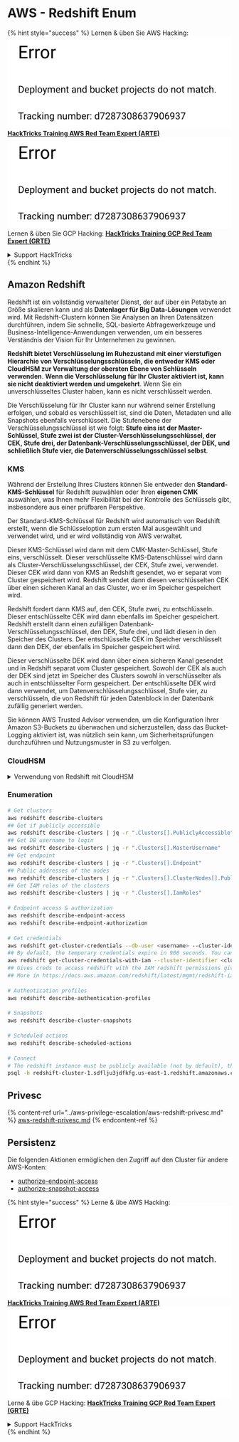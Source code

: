 # AWS - Redshift Enum

{% hint style="success" %}
Lernen & üben Sie AWS Hacking:<img src="../../../.gitbook/assets/image (1) (1).png" alt="" data-size="line">[**HackTricks Training AWS Red Team Expert (ARTE)**](https://training.hacktricks.xyz/courses/arte)<img src="../../../.gitbook/assets/image (1) (1).png" alt="" data-size="line">\
Lernen & üben Sie GCP Hacking: <img src="../../../.gitbook/assets/image (2).png" alt="" data-size="line">[**HackTricks Training GCP Red Team Expert (GRTE)**<img src="../../../.gitbook/assets/image (2).png" alt="" data-size="line">](https://training.hacktricks.xyz/courses/grte)

<details>

<summary>Support HackTricks</summary>

* Überprüfen Sie die [**Abonnementpläne**](https://github.com/sponsors/carlospolop)!
* **Treten Sie der** 💬 [**Discord-Gruppe**](https://discord.gg/hRep4RUj7f) oder der [**Telegram-Gruppe**](https://t.me/peass) bei oder **folgen** Sie uns auf **Twitter** 🐦 [**@hacktricks\_live**](https://twitter.com/hacktricks\_live)**.**
* **Teilen Sie Hacking-Tricks, indem Sie PRs an die** [**HackTricks**](https://github.com/carlospolop/hacktricks) und [**HackTricks Cloud**](https://github.com/carlospolop/hacktricks-cloud) GitHub-Repos senden.

</details>
{% endhint %}

## Amazon Redshift

Redshift ist ein vollständig verwalteter Dienst, der auf über ein Petabyte an Größe skalieren kann und als **Datenlager für Big Data-Lösungen** verwendet wird. Mit Redshift-Clustern können Sie Analysen an Ihren Datensätzen durchführen, indem Sie schnelle, SQL-basierte Abfragewerkzeuge und Business-Intelligence-Anwendungen verwenden, um ein besseres Verständnis der Vision für Ihr Unternehmen zu gewinnen.

**Redshift bietet Verschlüsselung im Ruhezustand mit einer vierstufigen Hierarchie von Verschlüsselungsschlüsseln, die entweder KMS oder CloudHSM zur Verwaltung der obersten Ebene von Schlüsseln verwenden**. **Wenn die Verschlüsselung für Ihr Cluster aktiviert ist, kann sie nicht deaktiviert werden und umgekehrt**. Wenn Sie ein unverschlüsseltes Cluster haben, kann es nicht verschlüsselt werden.

Die Verschlüsselung für Ihr Cluster kann nur während seiner Erstellung erfolgen, und sobald es verschlüsselt ist, sind die Daten, Metadaten und alle Snapshots ebenfalls verschlüsselt. Die Stufenebene der Verschlüsselungsschlüssel ist wie folgt: **Stufe eins ist der Master-Schlüssel, Stufe zwei ist der Cluster-Verschlüsselungsschlüssel, der CEK, Stufe drei, der Datenbank-Verschlüsselungsschlüssel, der DEK, und schließlich Stufe vier, die Datenverschlüsselungsschlüssel selbst**.

### KMS

Während der Erstellung Ihres Clusters können Sie entweder den **Standard-KMS-Schlüssel** für Redshift auswählen oder Ihren **eigenen CMK** auswählen, was Ihnen mehr Flexibilität bei der Kontrolle des Schlüssels gibt, insbesondere aus einer prüfbaren Perspektive.

Der Standard-KMS-Schlüssel für Redshift wird automatisch von Redshift erstellt, wenn die Schlüsseloption zum ersten Mal ausgewählt und verwendet wird, und er wird vollständig von AWS verwaltet.

Dieser KMS-Schlüssel wird dann mit dem CMK-Master-Schlüssel, Stufe eins, verschlüsselt. Dieser verschlüsselte KMS-Datenschlüssel wird dann als Cluster-Verschlüsselungsschlüssel, der CEK, Stufe zwei, verwendet. Dieser CEK wird dann von KMS an Redshift gesendet, wo er separat vom Cluster gespeichert wird. Redshift sendet dann diesen verschlüsselten CEK über einen sicheren Kanal an das Cluster, wo er im Speicher gespeichert wird.

Redshift fordert dann KMS auf, den CEK, Stufe zwei, zu entschlüsseln. Dieser entschlüsselte CEK wird dann ebenfalls im Speicher gespeichert. Redshift erstellt dann einen zufälligen Datenbank-Verschlüsselungsschlüssel, den DEK, Stufe drei, und lädt diesen in den Speicher des Clusters. Der entschlüsselte CEK im Speicher verschlüsselt dann den DEK, der ebenfalls im Speicher gespeichert wird.

Dieser verschlüsselte DEK wird dann über einen sicheren Kanal gesendet und in Redshift separat vom Cluster gespeichert. Sowohl der CEK als auch der DEK sind jetzt im Speicher des Clusters sowohl in verschlüsselter als auch in entschlüsselter Form gespeichert. Der entschlüsselte DEK wird dann verwendet, um Datenverschlüsselungsschlüssel, Stufe vier, zu verschlüsseln, die von Redshift für jeden Datenblock in der Datenbank zufällig generiert werden.

Sie können AWS Trusted Advisor verwenden, um die Konfiguration Ihrer Amazon S3-Buckets zu überwachen und sicherzustellen, dass das Bucket-Logging aktiviert ist, was nützlich sein kann, um Sicherheitsprüfungen durchzuführen und Nutzungsmuster in S3 zu verfolgen.

### CloudHSM

<details>

<summary>Verwendung von Redshift mit CloudHSM</summary>

Wenn Sie mit CloudHSM arbeiten, um Ihre Verschlüsselung durchzuführen, müssen Sie zunächst eine vertrauenswürdige Verbindung zwischen Ihrem HSM-Client und Redshift einrichten, während Sie Client- und Serverzertifikate verwenden.

Diese Verbindung ist erforderlich, um sichere Kommunikationen bereitzustellen, die es ermöglichen, Verschlüsselungsschlüssel zwischen Ihrem HSM-Client und Ihren Redshift-Clustern zu senden. Mit einem zufällig generierten privaten und öffentlichen Schlüsselpaar erstellt Redshift ein öffentliches Client-Zertifikat, das von Redshift verschlüsselt und gespeichert wird. Dies muss heruntergeladen und Ihrem HSM-Client registriert sowie dem richtigen HSM-Partition zugewiesen werden.

Sie müssen dann Redshift mit den folgenden Details Ihres HSM-Clients konfigurieren: die HSM-IP-Adresse, den HSM-Partitionnamen, das HSM-Partitionspasswort und das öffentliche HSM-Serverzertifikat, das von CloudHSM mit einem internen Master-Schlüssel verschlüsselt wird. Sobald diese Informationen bereitgestellt wurden, wird Redshift bestätigen und überprüfen, dass es sich verbinden und auf die Entwicklungspartition zugreifen kann.

Wenn Ihre internen Sicherheitsrichtlinien oder Governance-Kontrollen vorschreiben, dass Sie eine Schlüsselrotation anwenden müssen, ist dies mit Redshift möglich, sodass Sie Verschlüsselungsschlüssel für verschlüsselte Cluster rotieren können. Sie müssen jedoch beachten, dass während des Schlüsselrotationsprozesses das Cluster für einen sehr kurzen Zeitraum nicht verfügbar sein wird, und es ist am besten, Schlüssel nur dann zu rotieren, wenn Sie es benötigen oder wenn Sie das Gefühl haben, dass sie möglicherweise kompromittiert wurden.

Während der Rotation wird Redshift den CEK für Ihr Cluster und für alle Backups dieses Clusters rotieren. Es wird einen DEK für das Cluster rotieren, aber es ist nicht möglich, einen DEK für die in S3 gespeicherten Snapshots zu rotieren, die mit dem DEK verschlüsselt wurden. Es wird das Cluster in einen Zustand 'Schlüssel rotieren' versetzen, bis der Prozess abgeschlossen ist, wenn der Status wieder auf 'verfügbar' zurückkehrt.

</details>

### Enumeration
```bash
# Get clusters
aws redshift describe-clusters
## Get if publicly accessible
aws redshift describe-clusters | jq -r ".Clusters[].PubliclyAccessible"
## Get DB username to login
aws redshift describe-clusters | jq -r ".Clusters[].MasterUsername"
## Get endpoint
aws redshift describe-clusters | jq -r ".Clusters[].Endpoint"
## Public addresses of the nodes
aws redshift describe-clusters | jq -r ".Clusters[].ClusterNodes[].PublicIPAddress"
## Get IAM roles of the clusters
aws redshift describe-clusters | jq -r ".Clusters[].IamRoles"

# Endpoint access & authorization
aws redshift describe-endpoint-access
aws redshift describe-endpoint-authorization

# Get credentials
aws redshift get-cluster-credentials --db-user <username> --cluster-identifier <cluster-id>
## By default, the temporary credentials expire in 900 seconds. You can optionally specify a duration between 900 seconds (15 minutes) and 3600 seconds (60 minutes).
aws redshift get-cluster-credentials-with-iam --cluster-identifier <cluster-id>
## Gives creds to access redshift with the IAM redshift permissions given to the current AWS account
## More in https://docs.aws.amazon.com/redshift/latest/mgmt/redshift-iam-access-control-identity-based.html

# Authentication profiles
aws redshift describe-authentication-profiles

# Snapshots
aws redshift describe-cluster-snapshots

# Scheduled actions
aws redshift describe-scheduled-actions

# Connect
# The redshift instance must be publicly available (not by default), the sg need to allow inbounds connections to the port and you need creds
psql -h redshift-cluster-1.sdflju3jdfkfg.us-east-1.redshift.amazonaws.com -U admin -d dev -p 5439
```
## Privesc

{% content-ref url="../aws-privilege-escalation/aws-redshift-privesc.md" %}
[aws-redshift-privesc.md](../aws-privilege-escalation/aws-redshift-privesc.md)
{% endcontent-ref %}

## Persistenz

Die folgenden Aktionen ermöglichen den Zugriff auf den Cluster für andere AWS-Konten:

* [authorize-endpoint-access](https://docs.aws.amazon.com/cli/latest/reference/redshift/authorize-endpoint-access.html)
* [authorize-snapshot-access](https://docs.aws.amazon.com/cli/latest/reference/redshift/authorize-snapshot-access.html)

{% hint style="success" %}
Lerne & übe AWS Hacking:<img src="../../../.gitbook/assets/image (1) (1).png" alt="" data-size="line">[**HackTricks Training AWS Red Team Expert (ARTE)**](https://training.hacktricks.xyz/courses/arte)<img src="../../../.gitbook/assets/image (1) (1).png" alt="" data-size="line">\
Lerne & übe GCP Hacking: <img src="../../../.gitbook/assets/image (2).png" alt="" data-size="line">[**HackTricks Training GCP Red Team Expert (GRTE)**<img src="../../../.gitbook/assets/image (2).png" alt="" data-size="line">](https://training.hacktricks.xyz/courses/grte)

<details>

<summary>Support HackTricks</summary>

* Überprüfe die [**Abonnementpläne**](https://github.com/sponsors/carlospolop)!
* **Tritt der** 💬 [**Discord-Gruppe**](https://discord.gg/hRep4RUj7f) oder der [**Telegram-Gruppe**](https://t.me/peass) bei oder **folge** uns auf **Twitter** 🐦 [**@hacktricks\_live**](https://twitter.com/hacktricks\_live)**.**
* **Teile Hacking-Tricks, indem du PRs zu den** [**HackTricks**](https://github.com/carlospolop/hacktricks) und [**HackTricks Cloud**](https://github.com/carlospolop/hacktricks-cloud) GitHub-Repos einreichst.

</details>
{% endhint %}
